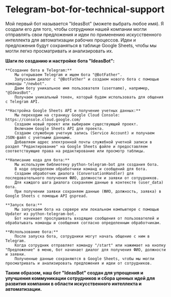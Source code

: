 # Telegram-bot-for-technical-support

Мой первый бот называется "IdeasBot" (можете выбрать любое имя). Я создали его для того, чтобы сотрудники нашей компании могли отправлять свои предложения и идеи по 
применению искусственного интеллекта для автоматизации рабочих процессов. 
Идеи и предложения будут сохраняться в таблице Google Sheets, чтобы мы могли легко просматривать и анализировать их.

**Шаги по созданию и настройке бота "IdeasBot":** 

    **Создание бота в Telegram:**
        Мы открываем Telegram и ищем бота "@BotFather".
        Запускаем диалог с "@BotFather" и создаем нового бота с помощью команды "/newbot".
        Даем боту уникальное имя пользователя (username), например, "@IdeasBot".
        Получаем уникальный токен, который будем использовать для общения с Telegram API.

    **Настройка Google Sheets API и получение учетных данных:** 
        Мы переходим на страницу Google Cloud Console: https://console.cloud.google.com/
        Создаем новый проект или выбираем существующий проект.
        Включаем Google Sheets API для проекта.
        Создаем служебную учетную запись (Service Account) и получаем JSON-файл с учетными данными.
        Добавляем адрес электронной почты служебной учетной записи в раздел "Редактирование" на Google Sheets файле и предоставляем соответствующие права на редактирование или просмотр таблицы.

    **Написание кода для бота:** 
        Мы используем библиотеку python-telegram-bot для создания бота.
        В коде определяем обработчики команд и сообщений для бота.
        Создаем обработчик диалога (ConversationHandler) для последовательного получения ФИО, должности и заявки от сотрудников.
        Для каждого шага диалога сохраняем данные в контексте (user_data) бота.
        При получении заявки сохраняем данные (ФИО, должность, заявка) в Google Sheets с помощью API gspread.

    **Запуск бота:**
        Мы запускаем бота на сервере или локальном компьютере с помощью Updater из python-telegram-bot.
        Бот начинает прослушивать входящие сообщения от пользователей и обрабатывать команды и сообщения согласно определенным обработчикам.

    **Использование бота:**
        После запуска бота, сотрудники могут начать общение с ним в Telegram.
        Когда сотрудник отправляет команду "/start" или нажимает на кнопку "Предложение" в меню, бот начинает диалог для получения ФИО, должности и заявки.
        Полученные данные сохраняются в Google Sheets, чтобы мы могли просматривать и анализировать предложения и идеи от сотрудников.

**Таким образом, наш бот "IdeasBot" создан для упрощения и улучшения коммуникации сотрудников и сбора ценных идей для развития компании в области искусственного интеллекта и автоматизации.**
